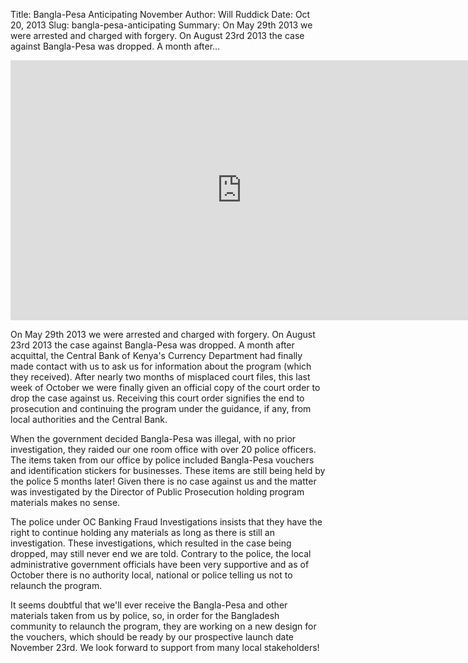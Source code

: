 Title: Bangla-Pesa Anticipating November
Author: Will Ruddick
Date: Oct 20, 2013
Slug: bangla-pesa-anticipating
Summary: On May 29th 2013 we were arrested and charged with forgery. On August 23rd 2013 the case against Bangla-Pesa was dropped. A month after...

<iframe width="740" height="416" src="https://www.youtube.com/embed/UaspBGmsdLE" title="YouTube video player" frameborder="0" allow="accelerometer; autoplay; clipboard-write; encrypted-media; gyroscope; picture-in-picture" allowfullscreen></iframe>

On May 29th 2013 we were arrested and charged with forgery. On August
23rd 2013 the case against Bangla-Pesa was dropped. A month after
acquittal, the Central Bank of Kenya's Currency Department had finally
made contact with us to ask us for information about the program (which
they received). After nearly two months of misplaced court files, this
last week of October we were finally given an official copy
of the court order to drop the case against us. Receiving this court
order signifies the end to prosecution and continuing the program under
the guidance, if any, from local authorities and the Central Bank.

When the government decided Bangla-Pesa was illegal, with no prior
investigation, they raided our one room office with over 20 police
officers. The items taken from our office by police included Bangla-Pesa
vouchers and identification stickers for businesses. These items are
still being held by the police 5 months later! Given there is no case
against us and the matter was investigated by the Director of Public
Prosecution holding program materials makes no sense.

The police under OC Banking Fraud Investigations insists that they have
the right to continue holding any materials as long as there is still an
investigation. These investigations, which resulted in the case being
dropped, may still never end we are told. Contrary to the police, the
local administrative government officials have been very supportive and
as of October there is no authority local, national or police telling us
not to relaunch the program.

It seems doubtful that we'll ever receive the Bangla-Pesa and other
materials taken from us by police, so, in order for the Bangladesh
community to relaunch the program, they are working on a new design for
the vouchers, which should be ready by our prospective launch date
November 23rd. We look forward to support from many local stakeholders!
